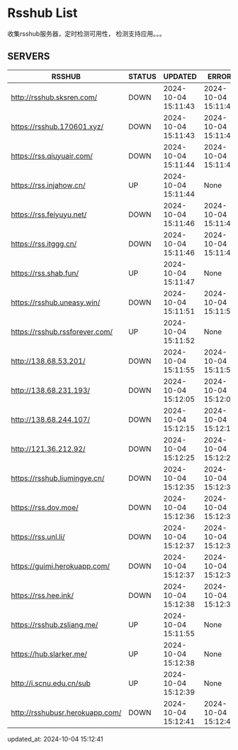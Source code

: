 # Rsshub List

收集rsshub服务器，定时检测可用性， 检测支持应用。。。


## SERVERS

|  RSSHUB   | STATUS  | UPDATED  | ERROR  | TWITTER |  
|  ----  | ----  | ----  | ----  | ---- |  
| http://rsshub.sksren.com/ | DOWN | 2024-10-04 15:11:43 | 2024-10-04 15:11:43 |  
| https://rsshub.170601.xyz/ | DOWN | 2024-10-04 15:11:43 | 2024-10-04 15:11:43 |  
| https://rss.qiuyuair.com/ | DOWN | 2024-10-04 15:11:44 | 2024-10-04 15:11:44 |  
| https://rss.injahow.cn/ | UP | 2024-10-04 15:11:44 | None ||  
| https://rss.feiyuyu.net/ | DOWN | 2024-10-04 15:11:46 | 2024-10-04 15:11:46 |  
| https://rss.itggg.cn/ | DOWN | 2024-10-04 15:11:46 | 2024-10-04 15:11:46 |  
| https://rss.shab.fun/ | UP | 2024-10-04 15:11:47 | None ||  
| https://rsshub.uneasy.win/ | DOWN | 2024-10-04 15:11:51 | 2024-10-04 15:11:51 |  
| https://rsshub.rssforever.com/ | UP | 2024-10-04 15:11:52 | None ||  
| http://138.68.53.201/ | DOWN | 2024-10-04 15:11:55 | 2024-10-04 15:11:55 |  
| http://138.68.231.193/ | DOWN | 2024-10-04 15:12:05 | 2024-10-04 15:12:05 |  
| http://138.68.244.107/ | DOWN | 2024-10-04 15:12:15 | 2024-10-04 15:12:15 |  
| http://121.36.212.92/ | DOWN | 2024-10-04 15:12:25 | 2024-10-04 15:12:25 |  
| https://rsshub.liumingye.cn/ | DOWN | 2024-10-04 15:12:35 | 2024-10-04 15:12:35 |  
| https://rss.dov.moe/ | DOWN | 2024-10-04 15:12:36 | 2024-10-04 15:12:36 |  
| https://rss.unl.li/ | DOWN | 2024-10-04 15:12:37 | 2024-10-04 15:12:37 |  
| https://guimi.herokuapp.com/ | DOWN | 2024-10-04 15:12:37 | 2024-10-04 15:12:37 |  
| https://rss.hee.ink/ | DOWN | 2024-10-04 15:12:38 | 2024-10-04 15:12:38 |  
| https://rsshub.zsliang.me/ | UP | 2024-10-04 15:11:55 | None |OK|  
| https://hub.slarker.me/ | UP | 2024-10-04 15:12:38 | None ||  
| http://i.scnu.edu.cn/sub | UP | 2024-10-04 15:12:39 | None ||  
| http://rsshubusr.herokuapp.com/ | DOWN | 2024-10-04 15:12:41 | 2024-10-04 15:12:41 |  
  

updated_at: 2024-10-04 15:12:41  
